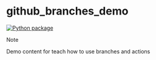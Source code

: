 # github_branches_demo

[![Python package](https://github.com/oegpyg/github_branches_demo/actions/workflows/python-package.yml/badge.svg)](https://github.com/oegpyg/github_branches_demo/actions/workflows/python-package.yml)

> [!NOTE]
> Demo content for teach how to use branches and actions
